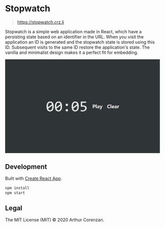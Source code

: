 # Stopwatch

> https://stopwatch.crz.li

Stopwatch is a simple web application made in React, which have a persisting state based on an identifier in the URL. When you visit the application an ID is generated and the stopwatch state is stored using this ID. Subsequent visits to the same ID restore the application's state. The vanilla and minimalist design makes it a perfect fit for embedding.

![A screenshot of the application.](screenshot.png)

## Development

Built with [Create React App](https://github.com/facebook/create-react-app).

```
npm install
npm start
```

## Legal

The MIT License (MIT) © 2020 Arthur Corenzan.
